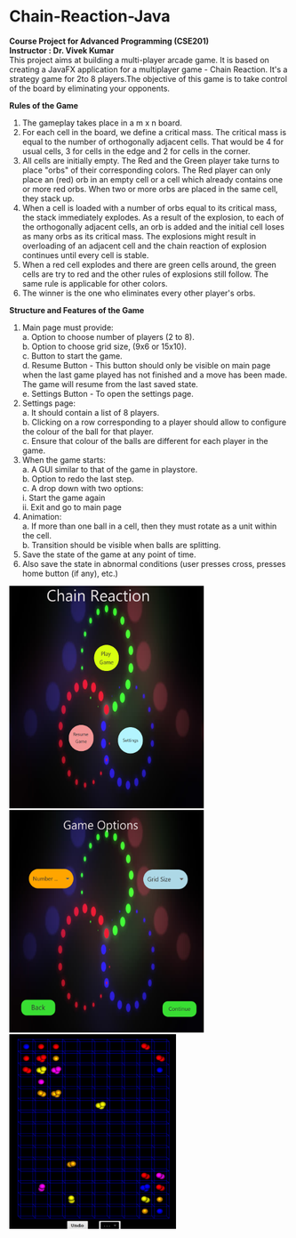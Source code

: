 # Chain-Reaction-Java
<b> Course Project for Advanced Programming (CSE201)</b><br>
<b> Instructor : Dr. Vivek Kumar </b> 
<br>
This project aims at building a multi-player arcade game.
It is based on creating a JavaFX application for a multiplayer game - Chain Reaction. It's a strategy game for 2to 8 players.The objective of this game is to take control of the board by eliminating your  opponents.

<b> Rules of the Game </b><br>

1. The gameplay takes place in a m x n board.
2. For each cell in the board, we define a critical mass. The critical mass is equal to the
number of orthogonally adjacent cells. That would be 4 for usual cells, 3 for cells in
the edge and 2 for cells in the corner.
3. All cells are initially empty. The Red and the Green player take turns to place "orbs"
of their corresponding colors. The Red player can only place an (red) orb in an empty
cell or a cell which already contains one or more red orbs. When two or more orbs
are placed in the same cell, they stack up.
4. When a cell is loaded with a number of orbs equal to its critical mass, the stack
immediately explodes. As a result of the explosion, to each of the orthogonally
adjacent cells, an orb is added and the initial cell loses as many orbs as its critical
mass. The explosions might result in overloading of an adjacent cell and the chain
reaction of explosion continues until every cell is stable.
5. When a red cell explodes and there are green cells around, the green cells are try to
red and the other rules of explosions still follow. The same rule is applicable for other
colors.
6. The winner is the one who eliminates every other player's orbs.


<b> Structure and Features of the Game </b><br>

1. Main page must provide:<br>
a. Option to choose number of players (2 to 8).<br>
b. Option to choose grid size, (9x6 or 15x10).<br>
c. Button to start the game.<br>
d. Resume Button - This button should only be visible on main page when the last game played has not finished and a move has been made. The game will resume from the last saved state.<br>
e. Settings Button - To open the settings page.<br>
2. Settings page:<br>
a. It should contain a list of 8 players.<br>
b. Clicking on a row corresponding to a player should allow to configure the colour of the ball for that player.<br>
c. Ensure that colour of the balls are different for each player in the game.<br>
3. When the game starts:<br>
a. A GUI similar to that of the game in playstore.<br>
b. Option to redo the last step.<br>
c. A drop down with two options:<br>
i. Start the game again<br>
ii. Exit and go to main page<br>
4. Animation:<br>
a. If more than one ball in a cell, then they must rotate as a unit within the cell.<br>
b. Transition should be visible when balls are splitting.<br>
5. Save the state of the game at any point of time.<br>
6. Also save the state in abnormal conditions (user presses cross, presses home button (if any), etc.)<br>

<p float="left">
  <img src="screen1.png" height="400" width="350" />
  <img src="screen2.png" height="400" width="350" /> 
  <img src="screen3.png" height="350" width="300" />
</p>

